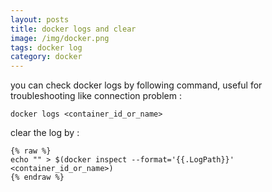 ```yaml
---
layout: posts
title: docker logs and clear
image: /img/docker.png
tags: docker log
category: docker
---
```


you can check docker logs by following command, useful for troubleshooting like connection problem :

```
docker logs <container_id_or_name>
```

clear the log by :

```
{% raw %}
echo "" > $(docker inspect --format='{{.LogPath}}' <container_id_or_name>)
{% endraw %}
```
